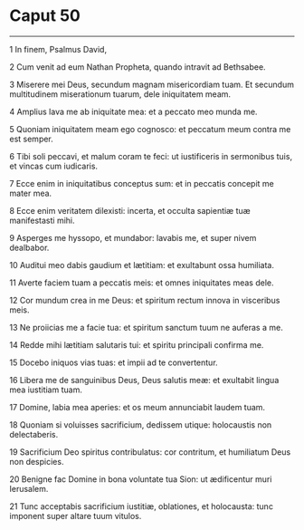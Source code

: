 # Caput 50

***

1 In finem, Psalmus David,

2 Cum venit ad eum Nathan Propheta, quando intravit ad Bethsabee.

3 Miserere mei Deus, secundum magnam misericordiam tuam. Et secundum multitudinem miserationum tuarum, dele iniquitatem meam.

4 Amplius lava me ab iniquitate mea: et a peccato meo munda me.

5 Quoniam iniquitatem meam ego cognosco: et peccatum meum contra me est semper.

6 Tibi soli peccavi, et malum coram te feci: ut iustificeris in sermonibus tuis, et vincas cum iudicaris.

7 Ecce enim in iniquitatibus conceptus sum: et in peccatis concepit me mater mea.

8 Ecce enim veritatem dilexisti: incerta, et occulta sapientiæ tuæ manifestasti mihi.

9 Asperges me hyssopo, et mundabor: lavabis me, et super nivem dealbabor.

10 Auditui meo dabis gaudium et lætitiam: et exultabunt ossa humiliata.

11 Averte faciem tuam a peccatis meis: et omnes iniquitates meas dele.

12 Cor mundum crea in me Deus: et spiritum rectum innova in visceribus meis.

13 Ne proiicias me a facie tua: et spiritum sanctum tuum ne auferas a me.

14 Redde mihi lætitiam salutaris tui: et spiritu principali confirma me.

15 Docebo iniquos vias tuas: et impii ad te convertentur.

16 Libera me de sanguinibus Deus, Deus salutis meæ: et exultabit lingua mea iustitiam tuam.

17 Domine, labia mea aperies: et os meum annunciabit laudem tuam.

18 Quoniam si voluisses sacrificium, dedissem utique: holocaustis non delectaberis.

19 Sacrificium Deo spiritus contribulatus: cor contritum, et humiliatum Deus non despicies.

20 Benigne fac Domine in bona voluntate tua Sion: ut ædificentur muri Ierusalem.

21 Tunc acceptabis sacrificium iustitiæ, oblationes, et holocausta: tunc imponent super altare tuum vitulos.

